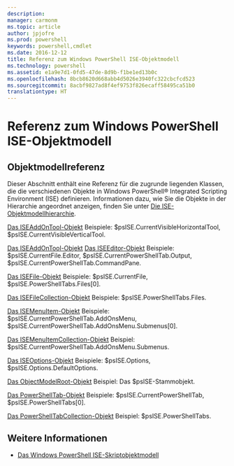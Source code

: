 ```yaml
---
description: 
manager: carmonm
ms.topic: article
author: jpjofre
ms.prod: powershell
keywords: powershell,cmdlet
ms.date: 2016-12-12
title: Referenz zum Windows PowerShell ISE-Objektmodell
ms.technology: powershell
ms.assetid: e1a9e7d1-0fd5-47de-8d9b-f1be1ed13b0c
ms.openlocfilehash: 8bcb8620d668abb4d5026e3940fc322cbcfcd523
ms.sourcegitcommit: 8acbf9827ad8f4ef9753f826ecaff58495ca51b0
translationtype: HT
---
```

# <a name="windows-powershell-ise-object-model-reference"></a>Referenz zum Windows PowerShell ISE-Objektmodell
  
## <a name="object-model-reference"></a>Objektmodellreferenz
 Dieser Abschnitt enthält eine Referenz für die zugrunde liegenden Klassen, die die verschiedenen Objekte in Windows PowerShell® Integrated Scripting Environment (ISE) definieren. Informationen dazu, wie Sie die Objekte in der Hierarchie angeordnet anzeigen, finden Sie unter [Die ISE-Objektmodellhierarchie](The-ISE-Object-Model-Hierarchy.md).

 [Das ISEAddOnTool-Objekt](The-ISEAddOnTool-Object.md)
 Beispiele: $psISE.CurrentVisibleHorizontalTool, $psISE.CurrentVisibleVerticalTool.

 [Das ISEAddOnTool-Objekt](The-ISEAddOnTool-Object.md)
  [Das ISEEditor-Objekt](The-ISEEditor-Object.md)
 Beispiele: $psISE.CurrentFile.Editor, $psISE.CurrentPowerShellTab.Output, $psISE.CurrentPowerShellTab.CommandPane.

 [Das ISEFile-Objekt](The-ISEFile-Object.md)
 Beispiele: $psISE.CurrentFile, $psISE.PowerShellTabs.Files\[0\].

 [Das ISEFileCollection-Objekt](The-ISEFileCollection-Object.md)
 Beispiele: $psISE.PowerShellTabs.Files.

 [Das ISEMenuItem-Objekt](The-ISEMenuItem-Object.md)
 Beispiele: $psISE.CurrentPowerShellTab.AddOnsMenu, $psISE.CurrentPowerShellTab.AddOnsMenu.Submenus\[0\].

 [Das ISEMenuItemCollection-Objekt](The-ISEMenuItemCollection-Object.md)
 Beispiel: $psISE.CurrentPowerShellTab.AddOnsMenu.Submenus.

 [Das ISEOptions-Objekt](The-ISEOptions-Object.md)
 Beispiele: $psISE.Options, $psISE.Options.DefaultOptions.

 [Das ObjectModelRoot-Objekt](The-ObjectModelRoot-Object.md)
 Beispiel: Das $psISE-Stammobjekt.

 [Das PowerShellTab-Objekt](The-PowerShellTab-Object.md)
 Beispiele: $psISE.CurrentPowerShellTab, $psISE.PowerShellTabs\[0\].

 [Das PowerShellTabCollection-Objekt](The-PowerShellTabCollection-Object.md)
 Beispiel: $psISE.PowerShellTabs.

## <a name="see-also"></a>Weitere Informationen
- [Das Windows PowerShell ISE-Skriptobjektmodell](The-Windows-PowerShell-ISE-Scripting-Object-Model.md)

  
